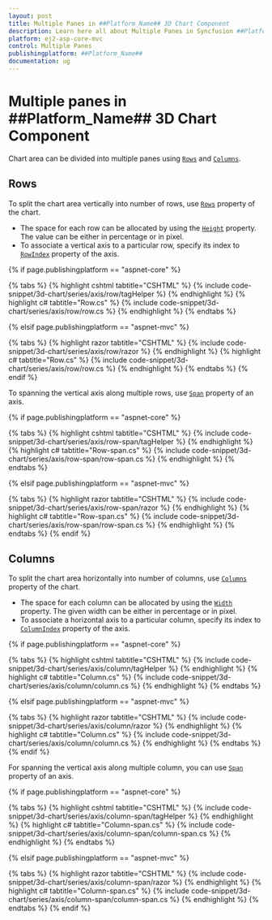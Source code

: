 ```yaml
---
layout: post
title: Multiple Panes in ##Platform_Name## 3D Chart Component
description: Learn here all about Multiple Panes in Syncfusion ##Platform_Name## 3D Chart component of Syncfusion Essential JS 2 and more.
platform: ej2-asp-core-mvc
control: Multiple Panes
publishingplatform: ##Platform_Name##
documentation: ug
---
```



# Multiple panes in ##Platform_Name## 3D Chart Component

Chart area can be divided into multiple panes using [`Rows`](https://help.syncfusion.com/cr/aspnetmvc-js2/Syncfusion.EJ2.Charts.Chart3D.html#Syncfusion_EJ2_Charts_Chart3D_Rows) and [`Columns`](https://help.syncfusion.com/cr/aspnetmvc-js2/Syncfusion.EJ2.Charts.Chart3D.html#Syncfusion_EJ2_Charts_Chart3D_Columns).

## Rows

To split the chart area vertically into number of rows, use [`Rows`](https://help.syncfusion.com/cr/aspnetmvc-js2/Syncfusion.EJ2.Charts.Chart3D.html#Syncfusion_EJ2_Charts_Chart3D_Rows) property of the chart.

* The space for each row can be allocated by using the [`Height`](https://help.syncfusion.com/cr/aspnetmvc-js2/Syncfusion.EJ2.Charts.Chart3DRow.html#Syncfusion_EJ2_Charts_Chart3DRow_Height) property. The value can be either in percentage or in pixel.
* To associate a vertical axis to a particular row, specify its index to [`RowIndex`](https://help.syncfusion.com/cr/aspnetmvc-js2/Syncfusion.EJ2.Charts.Chart3DAxis.html#Syncfusion_EJ2_Charts_Chart3DAxis_RowIndex) property of the axis.

{% if page.publishingplatform == "aspnet-core" %}

{% tabs %}
{% highlight cshtml tabtitle="CSHTML" %}
{% include code-snippet/3d-chart/series/axis/row/tagHelper %}
{% endhighlight %}
{% highlight c# tabtitle="Row.cs" %}
{% include code-snippet/3d-chart/series/axis/row/row.cs %}
{% endhighlight %}
{% endtabs %}

{% elsif page.publishingplatform == "aspnet-mvc" %}

{% tabs %}
{% highlight razor tabtitle="CSHTML" %}
{% include code-snippet/3d-chart/series/axis/row/razor %}
{% endhighlight %}
{% highlight c# tabtitle="Row.cs" %}
{% include code-snippet/3d-chart/series/axis/row/row.cs %}
{% endhighlight %}
{% endtabs %}
{% endif %}



To spanning the vertical axis along multiple rows, use [`Span`](https://help.syncfusion.com/cr/aspnetmvc-js2/Syncfusion.EJ2.Charts.Chart3DAxis.html#Syncfusion_EJ2_Charts_Chart3DAxis_Span)  property of an axis.

{% if page.publishingplatform == "aspnet-core" %}

{% tabs %}
{% highlight cshtml tabtitle="CSHTML" %}
{% include code-snippet/3d-chart/series/axis/row-span/tagHelper %}
{% endhighlight %}
{% highlight c# tabtitle="Row-span.cs" %}
{% include code-snippet/3d-chart/series/axis/row-span/row-span.cs %}
{% endhighlight %}
{% endtabs %}

{% elsif page.publishingplatform == "aspnet-mvc" %}

{% tabs %}
{% highlight razor tabtitle="CSHTML" %}
{% include code-snippet/3d-chart/series/axis/row-span/razor %}
{% endhighlight %}
{% highlight c# tabtitle="Row-span.cs" %}
{% include code-snippet/3d-chart/series/axis/row-span/row-span.cs %}
{% endhighlight %}
{% endtabs %}
{% endif %}



## Columns

To split the chart area horizontally into number of columns, use [`Columns`](https://help.syncfusion.com/cr/aspnetmvc-js2/Syncfusion.EJ2.Charts.Chart3D.html#Syncfusion_EJ2_Charts_Chart3D_Columns) property of the chart.

* The space for each column can be allocated by using the [`Width`](https://help.syncfusion.com/cr/aspnetmvc-js2/Syncfusion.EJ2.Charts.Chart3DColumn.html#Syncfusion_EJ2_Charts_Chart3DColumn_Width) property. The given width can be either in percentage or in pixel.
* To associate a horizontal axis to a particular column, specify its index to [`ColumnIndex`](https://help.syncfusion.com/cr/aspnetmvc-js2/Syncfusion.EJ2.Charts.Chart3DAxis.html#Syncfusion_EJ2_Charts_Chart3DAxis_ColumnIndex) property of the axis.

{% if page.publishingplatform == "aspnet-core" %}

{% tabs %}
{% highlight cshtml tabtitle="CSHTML" %}
{% include code-snippet/3d-chart/series/axis/column/tagHelper %}
{% endhighlight %}
{% highlight c# tabtitle="Column.cs" %}
{% include code-snippet/3d-chart/series/axis/column/column.cs %}
{% endhighlight %}
{% endtabs %}

{% elsif page.publishingplatform == "aspnet-mvc" %}

{% tabs %}
{% highlight razor tabtitle="CSHTML" %}
{% include code-snippet/3d-chart/series/axis/column/razor %}
{% endhighlight %}
{% highlight c# tabtitle="Column.cs" %}
{% include code-snippet/3d-chart/series/axis/column/column.cs %}
{% endhighlight %}
{% endtabs %}
{% endif %}



For spanning the vertical axis along multiple column, you can use [`Span`](https://help.syncfusion.com/cr/aspnetmvc-js2/Syncfusion.EJ2.Charts.Chart3DAxis.html#Syncfusion_EJ2_Charts_Chart3DAxis_Span) property of an axis.

{% if page.publishingplatform == "aspnet-core" %}

{% tabs %}
{% highlight cshtml tabtitle="CSHTML" %}
{% include code-snippet/3d-chart/series/axis/column-span/tagHelper %}
{% endhighlight %}
{% highlight c# tabtitle="Column-span.cs" %}
{% include code-snippet/3d-chart/series/axis/column-span/column-span.cs %}
{% endhighlight %}
{% endtabs %}

{% elsif page.publishingplatform == "aspnet-mvc" %}

{% tabs %}
{% highlight razor tabtitle="CSHTML" %}
{% include code-snippet/3d-chart/series/axis/column-span/razor %}
{% endhighlight %}
{% highlight c# tabtitle="Column-span.cs" %}
{% include code-snippet/3d-chart/series/axis/column-span/column-span.cs %}
{% endhighlight %}
{% endtabs %}
{% endif %}


